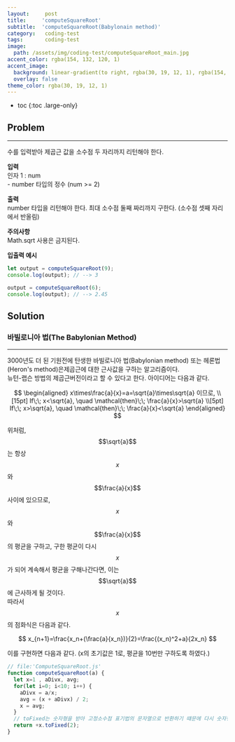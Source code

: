 ```yaml
---
layout:     post
title:     'computeSquareRoot'
subtitle:  'computeSquareRoot(Babylonain method)'
category:   coding-test
tags:       coding-test
image: 
  path: /assets/img/coding-test/computeSquareRoot_main.jpg
accent_color: rgba(154, 132, 120, 1)
accent_image:
  background: linear-gradient(to right, rgba(30, 19, 12, 1), rgba(154, 132, 120, 1))
  overlay: false
theme_color: rgba(30, 19, 12, 1)
---
```


* toc
{:toc .large-only}

## Problem
---

수를 입력받아 제곱근 값을 소수점 두 자리까지 리턴해야 한다.


**입력** <br>
인자 1 : num <br>
\- number 타입의 정수 (num >= 2)


**출력** <br>
number 타입을 리턴해야 한다.
최대 소수점 둘째 짜리까지 구한다. (소수점 셋째 자리에서 반올림)

**주의사항** <br>
Math.sqrt 사용은 금지된다.


**입출력 예시**
~~~js
let output = computeSquareRoot(9);
console.log(output); // --> 3

output = computeSquareRoot(6);
console.log(output); // --> 2.45
~~~

## Solution

### 바빌로니아 법(The Babylonian Method)
---

 3000년도 더 된 기원전에 탄생한 바빌로니아 법(Babylonian method) 또는 헤론법(Heron's method)은제곱근에 대한 근사값을 구하는 알고리즘이다.<br> 
뉴턴-랩슨 방법의 제곱근버전이라고 할 수 있다고 한다. 아이디어는 다음과 같다.

$$
\begin{aligned}
x\times\frac{a}{x}=a=\sqrt{a}\times\sqrt{a} 이므로, \\[15pt]
If\;\; x<\sqrt{a}, \quad \mathcal{then}\;\;  \frac{a}{x}>\sqrt{a} \\[5pt]
If\;\; x>\sqrt{a}, \quad \mathcal{then}\;\;  \frac{a}{x}<\sqrt{a}
\end{aligned}
$$ 

위처럼, $$\sqrt{a}$$는 항상 $$x$$와 $$\frac{a}{x}$$ 사이에 있으므로, <br>
$$x$$와 $$\frac{a}{x}$$의 평균을 구하고, 구한 평균이 다시 $$x$$가 되어 계속해서 평균을 구해나간다면, 이는 $$\sqrt{a}$$에 근사하게 될 것이다.<br>
따라서 $$x$$의 점화식은 다음과 같다.

$$
x_{n+1}=\frac{x_n+(\frac{a}{x_n})}{2}=\frac{(x_n)^2+a}{2x_n}
$$ 

이를 구현하면 다음과 같다. (x의 초기값은 1로, 평균을 10번만 구하도록 하였다.)

~~~js
// file:'ComputeSquareRoot.js'
function computeSquareRoot(a) { 
  let x=1 , aDivx, avg; 
  for(let i=0; i<10; i++) { 
    aDivx = a/x;
    avg = (x + aDivx) / 2; 
    x = avg;
  } 
  // toFixed는 숫자형을 받아 고정소수점 표기법의 문자열으로 반환하기 떄문에 다시 숫자형으로 바꿔주어야한다. (단항연산자+ 사용)
  return +x.toFixed(2); 
}
~~~